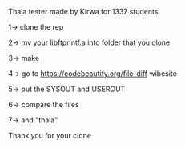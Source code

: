 Thala tester made by Kirwa for 1337 students

1-> clone the rep

2-> mv your libftprintf.a into folder that you clone

3-> make

4-> go to https://codebeautify.org/file-diff wibesite

5-> put the SYSOUT and USEROUT

6-> compare the files

7-> and "thala"

Thank you for your clone
